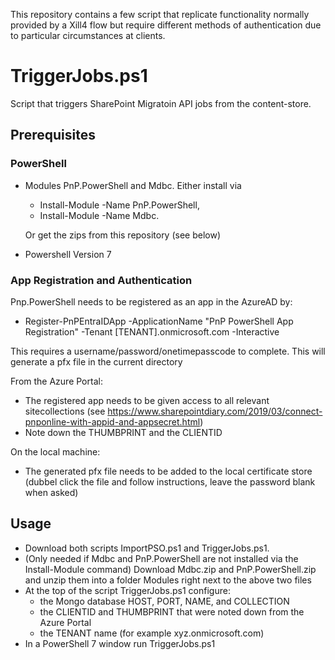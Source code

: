 This repository contains a few script that replicate functionality normally provided by a Xill4 flow but require different methods of authentication due to particular circumstances at clients.

# TriggerJobs.ps1
Script that triggers SharePoint Migratoin API jobs from the content-store.

## Prerequisites
### PowerShell
- Modules PnP.PowerShell and Mdbc. Either install via
  - Install-Module -Name PnP.PowerShell,
  - Install-Module -Name Mdbc.
  
  Or get the zips from this repository (see below)
- Powershell Version 7

### App Registration and Authentication
Pnp.PowerShell needs to be registered as an app in the AzureAD by:
- Register-PnPEntraIDApp -ApplicationName "PnP PowerShell App Registration" -Tenant [TENANT].onmicrosoft.com -Interactive

This requires a username/password/onetimepasscode to complete. This will generate a pfx file in the current directory

From the Azure Portal:
- The registered app needs to be given access to all relevant sitecollections (see https://www.sharepointdiary.com/2019/03/connect-pnponline-with-appid-and-appsecret.html)
- Note down the THUMBPRINT and the CLIENTID

On the local machine:
- The generated pfx file needs to be added to the local certificate store (dubbel click the file and follow instructions, leave the password blank when asked)

## Usage
- Download both scripts ImportPSO.ps1 and TriggerJobs.ps1.
- (Only needed if Mdbc and PnP.PowerShell are not installed via the Install-Module command) Download Mdbc.zip and PnP.PowerShell.zip and unzip them into a folder Modules right next to the above two files
- At the top of the script TriggerJobs.ps1 configure:
  - the Mongo database HOST, PORT, NAME, and COLLECTION
  - the CLIENTID and THUMBPRINT that were noted down from the Azure Portal
  - the TENANT name (for example xyz.onmicrosoft.com)
- In a PowerShell 7 window run TriggerJobs.ps1
